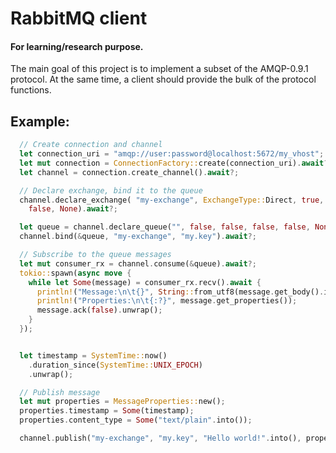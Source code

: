# RabbitMQ client
#### For learning/research purpose.
The main goal of this project is to implement a subset of the AMQP-0.9.1 protocol. At the same time, a client should provide the bulk of the protocol functions.
## Example:


```rust
  // Create connection and channel
  let connection_uri = "amqp://user:password@localhost:5672/my_vhost";
  let mut connection = ConnectionFactory::create(connection_uri).await?;
  let channel = connection.create_channel().await?;

  // Declare exchange, bind it to the queue
  channel.declare_exchange( "my-exchange", ExchangeType::Direct, true, false, false,
    false, None).await?;

  let queue = channel.declare_queue("", false, false, false, false, None).await?;
  channel.bind(&queue, "my-exchange", "my.key").await?;

  // Subscribe to the queue messages
  let mut consumer_rx = channel.consume(&queue).await?;
  tokio::spawn(async move {
    while let Some(message) = consumer_rx.recv().await {
      println!("Message:\n\t{}", String::from_utf8(message.get_body().into()).unwrap());
      println!("Properties:\n\t{:?}", message.get_properties());
      message.ack(false).unwrap();
    }
  });


  let timestamp = SystemTime::now()
    .duration_since(SystemTime::UNIX_EPOCH)
    .unwrap();

  // Publish message
  let mut properties = MessageProperties::new();
  properties.timestamp = Some(timestamp);
  properties.content_type = Some("text/plain".into());

  channel.publish("my-exchange", "my.key", "Hello world!".into(), properties).await?;
```
